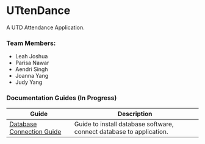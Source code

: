 # UTtenDance

A UTD Attendance Application.

### Team Members:
- Leah Joshua
- Parisa Nawar
- Aendri Singh
- Joanna Yang
- Judy Yang

### Documentation Guides (In Progress)
| Guide | Description |
| ------------- | ------------- |
| [Database Connection Guide](./Readable%20Files/DBCnctGuide.md) | Guide to install database software, connect database to application. |